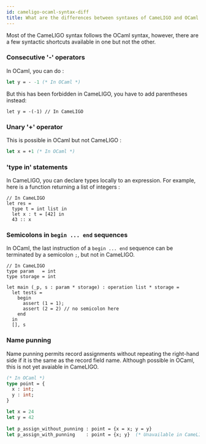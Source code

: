 ```yaml
---
id: cameligo-ocaml-syntax-diff
title: What are the differences between syntaxes of CameLIGO and OCaml ?
---
```


Most of the CameLIGO syntax follows the OCaml syntax, however, there are a few syntactic shortcuts available in one but not the other.

### Consecutive '-' operators

In OCaml, you can do :

```ocaml
let y = - -1 (* In OCaml *)
```
But this has been forbidden in CameLIGO, you have to add parentheses instead:

```cameligo
let y = -(-1) // In CameLIGO
```

### Unary '+' operator

This is possible in OCaml but not CameLIGO :

```ocaml
let x = +1 (* In OCaml *)
```

### 'type in' statements

In CameLIGO, you can declare types locally to an expression.
For example, here is a function returning a list of integers :

```cameligo
// In CameLIGO
let res = 
  type t = int list in
  let x : t = [42] in
  43 :: x
```

### Semicolons in `begin ... end` sequences

In OCaml, the last instruction of a `begin ... end` sequence can be terminated by a semicolon `;`, but not in CameLIGO.

```cameligo
// In CameLIGO
type param   = int
type storage = int

let main (_p, s : param * storage) : operation list * storage =
  let tests =
    begin
      assert (1 = 1);
      assert (2 = 2) // no semicolon here
    end
  in
  [], s
```

### Name punning

Name punning permits record assignments without repeating the right-hand side if it is the same as the record field name.
Although possible in OCaml, this is not yet avaiable in CameLIGO.

```ocaml
(* In OCaml *)
type point = {
  x : int;
  y : int;
}

let x = 24
let y = 42
  
let p_assign_without_punning : point = {x = x; y = y}
let p_assign_with_punning    : point = {x; y}  (* Unavailable in CameLIGO *)
```
